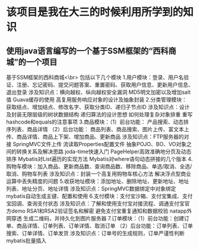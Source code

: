 该项目是我在大三的时候利用所学到的知识
===================================
使用java语言编写的一个基于SSM框架的“西科商城”的一个项目
---------------------------------------------------
基于SSM框架的西科商城<\br>
包括以下几个模块
  1.用户模块：登录、用户名验证、注册、忘记密码、提交问题答案、重置密码、获取用户信息、更新用户信息、退出登录
    涉及知识点：横向越权、纵向越权安全漏洞
               MD5明文加密以及增加salt值
               Guava缓存的使用
               高复用服务响应对象的设计及抽象封装
  2.分类管理模块： 获取结点、增加结点、修改名字、获取分类ID、递归子节点ID
    涉及知识点：设计及封装无限层级的树状数据结构
               递归算法的设计思想
               如何处理复杂对象排重
               重写hashcode和equals的注意事项
  3.商品模块：（1）前台功能： 产品搜索、动态排序列表、商品详情
             （2）后台功能： 商品列表、商品搜索、图片上传、富文本上传、商品详情、商品上下架、增加商品、更新商品
    涉及知识点：FTP服务器的对接
               SpringMVC文件上传
               流读取Properties配置文件
               抽象POJO、BO、VO对象之间的转换关系及解决思路
               joda-time快速入门
               PageHelper高效准确地分页及动态排序
               Mybatis对List遍历的实现方法
               Mybatis对where语句动态拼接的几个版本
  4.购物车模块：加入商品、更新商品数、查询商品数、移除商品、单选/取消、全选/取消、购物车列表
    涉及知识点：封装一个高复用购物车核心方法
               解决浮点型商业运算中丢失精度的问题
  5.收获地址模块：添加地址、删除地址、更新地址、地址列表、地址分页、地址详情
    涉及知识点：SpringMVC数据绑定中对象绑定
               mybatis自动生成主键、配置和使用
  6.支付模块：支付宝沙箱、支付宝集成、支付宝回调、查询支付状态
    涉及知识点：了解和使用支付宝对接流程、调通支付宝官方demo
               RSA1和RSA2验证签名和解密
               避免支付宝重复通知和数据校验
               natapp外网穿透
               生成二维码，并持久化到图片服务器
  7.订单模块：（1）前台功能：创建订单、商品详情、订单列表、订单详情、取消订单
             （2）后台功能：订单列表、订单搜索、订单详情、订单发货
    涉及知识点：订单号的生成规则，订单严谨性判断
               mybatis批量插入
